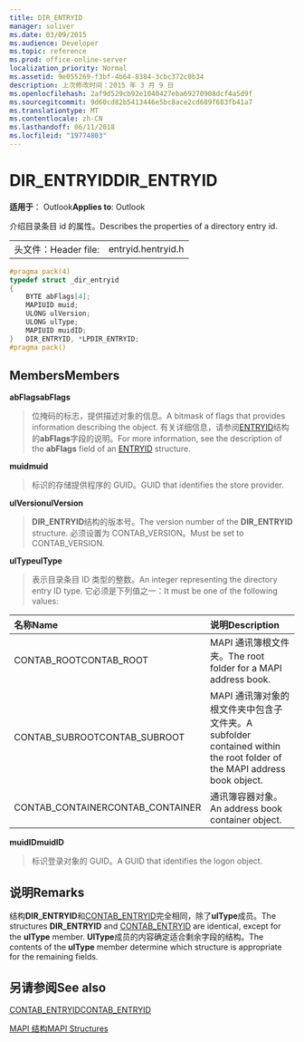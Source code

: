 ```yaml
---
title: DIR_ENTRYID
manager: soliver
ms.date: 03/09/2015
ms.audience: Developer
ms.topic: reference
ms.prod: office-online-server
localization_priority: Normal
ms.assetid: 9e055269-f3bf-4b64-8384-3cbc372c0b34
description: 上次修改时间：2015 年 3 月 9 日
ms.openlocfilehash: 2af9d529cb92e1040427eba69270908dcf4a5d9f
ms.sourcegitcommit: 9d60cd82b5413446e5bc8ace2cd689f683fb41a7
ms.translationtype: MT
ms.contentlocale: zh-CN
ms.lasthandoff: 06/11/2018
ms.locfileid: "19774803"
---
```

# <a name="direntryid"></a><span data-ttu-id="45199-103">DIR_ENTRYID</span><span class="sxs-lookup"><span data-stu-id="45199-103">DIR_ENTRYID</span></span>

  
  
<span data-ttu-id="45199-104">**适用于**： Outlook</span><span class="sxs-lookup"><span data-stu-id="45199-104">**Applies to**: Outlook</span></span> 
  
<span data-ttu-id="45199-105">介绍目录条目 id 的属性。</span><span class="sxs-lookup"><span data-stu-id="45199-105">Describes the properties of a directory entry id.</span></span>
  
|||
|:-----|:-----|
|<span data-ttu-id="45199-106">头文件：</span><span class="sxs-lookup"><span data-stu-id="45199-106">Header file:</span></span>  <br/> |<span data-ttu-id="45199-107">entryid.h</span><span class="sxs-lookup"><span data-stu-id="45199-107">entryid.h</span></span>  <br/> |
   
```cpp
#pragma pack(4)
typedef struct _dir_entryid
{
    BYTE abFlags[4]; 
    MAPIUID muid; 
    ULONG ulVersion; 
    ULONG ulType; 
    MAPIUID muidID; 
}   DIR_ENTRYID, *LPDIR_ENTRYID; 
#pragma pack()
```

## <a name="members"></a><span data-ttu-id="45199-108">Members</span><span class="sxs-lookup"><span data-stu-id="45199-108">Members</span></span>

 <span data-ttu-id="45199-109">**abFlags**</span><span class="sxs-lookup"><span data-stu-id="45199-109">**abFlags**</span></span>
  
> <span data-ttu-id="45199-110">位掩码的标志，提供描述对象的信息。</span><span class="sxs-lookup"><span data-stu-id="45199-110">A bitmask of flags that provides information describing the object.</span></span> <span data-ttu-id="45199-111">有关详细信息，请参阅[ENTRYID](entryid.md)结构的**abFlags**字段的说明。</span><span class="sxs-lookup"><span data-stu-id="45199-111">For more information, see the description of the **abFlags** field of an [ENTRYID](entryid.md) structure.</span></span> 
    
 <span data-ttu-id="45199-112">**muid**</span><span class="sxs-lookup"><span data-stu-id="45199-112">**muid**</span></span>
  
> <span data-ttu-id="45199-113">标识的存储提供程序的 GUID。</span><span class="sxs-lookup"><span data-stu-id="45199-113">GUID that identifies the store provider.</span></span>
    
 <span data-ttu-id="45199-114">**ulVersion**</span><span class="sxs-lookup"><span data-stu-id="45199-114">**ulVersion**</span></span>
  
> <span data-ttu-id="45199-115">**DIR_ENTRYID**结构的版本号。</span><span class="sxs-lookup"><span data-stu-id="45199-115">The version number of the **DIR_ENTRYID** structure.</span></span> <span data-ttu-id="45199-116">必须设置为 CONTAB_VERSION。</span><span class="sxs-lookup"><span data-stu-id="45199-116">Must be set to CONTAB_VERSION.</span></span> 
    
 <span data-ttu-id="45199-117">**ulType**</span><span class="sxs-lookup"><span data-stu-id="45199-117">**ulType**</span></span>
  
> <span data-ttu-id="45199-118">表示目录条目 ID 类型的整数。</span><span class="sxs-lookup"><span data-stu-id="45199-118">An integer representing the directory entry ID type.</span></span> <span data-ttu-id="45199-119">它必须是下列值之一：</span><span class="sxs-lookup"><span data-stu-id="45199-119">It must be one of the following values:</span></span>
    
|<span data-ttu-id="45199-120">**名称**</span><span class="sxs-lookup"><span data-stu-id="45199-120">**Name**</span></span>|<span data-ttu-id="45199-121">**说明**</span><span class="sxs-lookup"><span data-stu-id="45199-121">**Description**</span></span>|
|:-----|:-----|
|<span data-ttu-id="45199-122">CONTAB_ROOT</span><span class="sxs-lookup"><span data-stu-id="45199-122">CONTAB_ROOT</span></span>  <br/> |<span data-ttu-id="45199-123">MAPI 通讯簿根文件夹。</span><span class="sxs-lookup"><span data-stu-id="45199-123">The root folder for a MAPI address book.</span></span>  <br/> |
|<span data-ttu-id="45199-124">CONTAB_SUBROOT</span><span class="sxs-lookup"><span data-stu-id="45199-124">CONTAB_SUBROOT</span></span>  <br/> |<span data-ttu-id="45199-125">MAPI 通讯簿对象的根文件夹中包含子文件夹。</span><span class="sxs-lookup"><span data-stu-id="45199-125">A subfolder contained within the root folder of the MAPI address book object.</span></span>  <br/> |
|<span data-ttu-id="45199-126">CONTAB_CONTAINER</span><span class="sxs-lookup"><span data-stu-id="45199-126">CONTAB_CONTAINER</span></span>  <br/> |<span data-ttu-id="45199-127">通讯簿容器对象。</span><span class="sxs-lookup"><span data-stu-id="45199-127">An address book container object.</span></span>  <br/> |
   
 <span data-ttu-id="45199-128">**muidID**</span><span class="sxs-lookup"><span data-stu-id="45199-128">**muidID**</span></span>
  
> <span data-ttu-id="45199-129">标识登录对象的 GUID。</span><span class="sxs-lookup"><span data-stu-id="45199-129">A GUID that identifies the logon object.</span></span>
    
## <a name="remarks"></a><span data-ttu-id="45199-130">说明</span><span class="sxs-lookup"><span data-stu-id="45199-130">Remarks</span></span>

<span data-ttu-id="45199-131">结构**DIR_ENTRYID**和[CONTAB_ENTRYID](contab_entryid.md)完全相同，除了**ulType**成员。</span><span class="sxs-lookup"><span data-stu-id="45199-131">The structures **DIR_ENTRYID** and [CONTAB_ENTRYID](contab_entryid.md) are identical, except for the **ulType** member.</span></span> <span data-ttu-id="45199-132">**UlType**成员的内容确定适合剩余字段的结构。</span><span class="sxs-lookup"><span data-stu-id="45199-132">The contents of the **ulType** member determine which structure is appropriate for the remaining fields.</span></span> 
  
## <a name="see-also"></a><span data-ttu-id="45199-133">另请参阅</span><span class="sxs-lookup"><span data-stu-id="45199-133">See also</span></span>



[<span data-ttu-id="45199-134">CONTAB_ENTRYID</span><span class="sxs-lookup"><span data-stu-id="45199-134">CONTAB_ENTRYID</span></span>](contab_entryid.md)


[<span data-ttu-id="45199-135">MAPI 结构</span><span class="sxs-lookup"><span data-stu-id="45199-135">MAPI Structures</span></span>](mapi-structures.md)

